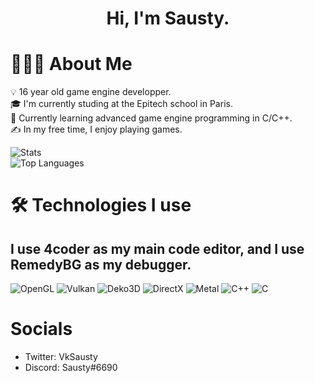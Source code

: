 <h1 align="center">Hi, I'm Sausty.</h1>

# 👨🏻‍💻 About Me

💡  16 year old game engine developper.\
🎓 I'm currently studing at the Epitech school in Paris.\
🌱 Currently learning advanced game engine programming in C/C++.\
✍️  In my free time, I enjoy playing games.

![Stats](https://github-readme-stats-eight-theta.vercel.app/api?username=Sausty&show_icons=true&theme=algolia&include_all_commits=true&count_private=true)\
![Top Languages](https://github-readme-stats-eight-theta.vercel.app/api/top-langs/?username=Sausty&layout=compact&langs_count=8&theme=algolia)

# 🛠 Technologies I use

## I use 4coder as my main code editor, and I use RemedyBG as my debugger.

![OpenGL](https://img.shields.io/badge/-OpenGL-05122A?style=flat&logo=opengl)
![Vulkan](https://img.shields.io/badge/-Vulkan-05122A?style=flat&logo=vulkan)
![Deko3D](https://img.shields.io/badge/-Deko3D/LibNX-05122A?style=flat&logo=nintendo-switch)
![DirectX](https://img.shields.io/badge/-DirectX-05122A?style=flat&logo=microsoft)
![Metal](https://img.shields.io/badge/-Metal-05122A?style=flat&logo=apple)
![C++](https://img.shields.io/badge/-C++17-05122A?style=flat&logo=c&logoColor=563D7C)
![C](https://img.shields.io/badge/-C99-05122A?style=flat&logo=c&logoColor=563D7C)

# Socials
- Twitter: VkSausty
- Discord: Sausty#6690


